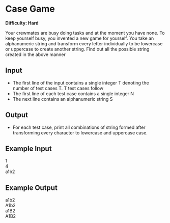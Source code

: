 # Case Game

**Difficulty: Hard**

Your crewmates are busy doing tasks and at the moment you have none. To keep yourself busy, you invented a new game for yourself. You take an alphanumeric string and transform every letter individually to be lowercase or uppercase to create another string. Find out all the possible string created in the above manner

## Input

- The first line of the input contains a single integer T denoting the number of test cases T. T test cases follow
- The first line of each test case contains a single integer N
- The next line contains an alphanumeric string S

## Output

- For each test case, print all combinations of string formed after transforming every character to lowercase and uppercase case.

## Example Input

1 <br/>
4 <br/>
a1b2

## Example Output

a1b2 <br/>
A1b2 <br/>
a1B2 <br/>
A1B2
